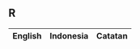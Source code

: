 ## R

| English					| Indonesia					| Catatan				|
|---------------------------|---------------------------|-----------------------|